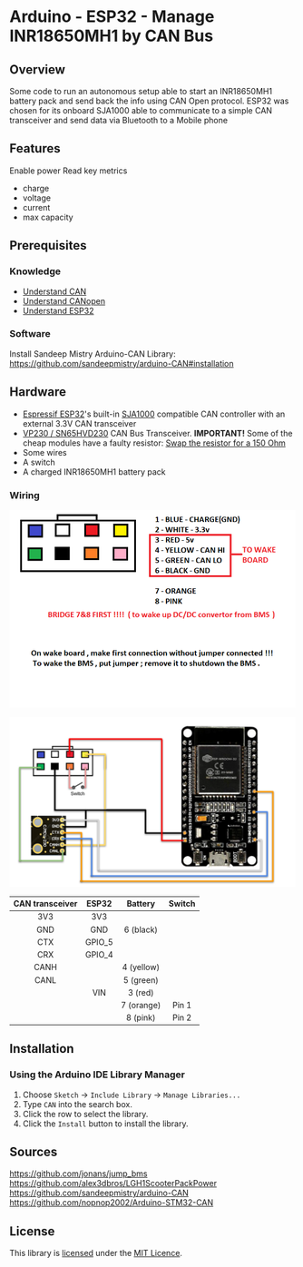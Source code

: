 # Arduino - ESP32 - Manage INR18650MH1 by CAN Bus

## Overview

Some code to run an autonomous setup able to start an INR18650MH1 battery pack and send back the info using CAN Open protocol.
ESP32 was chosen for its onboard SJA1000 able to communicate to a simple CAN transceiver and send data via Bluetooth to a Mobile phone

## Features

Enable power
Read key metrics
* charge
* voltage
* current
* max capacity

## Prerequisites

### Knowledge

* [Understand CAN](https://www.youtube.com/watch?v=FqLDpHsxvf8)
* [Understand CANopen](https://www.youtube.com/watch?v=DlbkWryzJqg)
* [Understand ESP32](https://randomnerdtutorials.com/getting-started-with-esp32/)

### Software

Install Sandeep Mistry Arduino-CAN Library: https://github.com/sandeepmistry/arduino-CAN#installation

## Hardware

* [Espressif ESP32](http://espressif.com/en/products/hardware/esp32/overview)'s built-in [SJA1000](https://www.nxp.com/products/analog/interfaces/in-vehicle-network/can-transceiver-and-controllers/stand-alone-can-controller:SJA1000T) compatible CAN controller with an external 3.3V CAN transceiver
* [VP230 / SN65HVD230](https://www.openimpulse.com/blog/products-page/product-category/sn65hvd230-can-bus-transceiver-module) CAN Bus Transceiver. **IMPORTANT!** Some of the cheap modules have a faulty resistor: [Swap the resistor for a 150 Ohm](https://github.com/nopnop2002/Arduino-STM32-CAN#troubleshooting)
* Some wires
* A switch
* A charged INR18650MH1 battery pack 

### Wiring

![Battery plug](images/JUMP_Battery_CON.png)

![Schematics](images/Schematics.png)

| CAN transceiver | ESP32 | Battery | Switch |
| :-------------: | :---: | :---: | :---: |
| 3V3 | 3V3 |
| GND | GND | 6 (black) | |
| CTX | GPIO_5 | | |
| CRX | GPIO_4 | | |
| CANH | | 4 (yellow) | |
| CANL | | 5 (green) | |
| | VIN | 3 (red) | |
| | | 7 (orange) | Pin 1 |
| | | 8 (pink) | Pin 2 |

## Installation

### Using the Arduino IDE Library Manager

1. Choose `Sketch` -> `Include Library` -> `Manage Libraries...`
2. Type `CAN` into the search box.
3. Click the row to select the library.
4. Click the `Install` button to install the library.

## Sources
https://github.com/jonans/jump_bms
https://github.com/alex3dbros/LGH1ScooterPackPower
https://github.com/sandeepmistry/arduino-CAN
https://github.com/nopnop2002/Arduino-STM32-CAN

## License

This library is [licensed](LICENSE) under the [MIT Licence](http://en.wikipedia.org/wiki/MIT_License).

